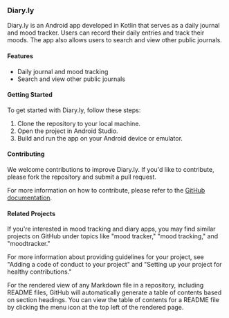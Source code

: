 ### Diary.ly

Diary.ly is an Android app developed in Kotlin that serves as a daily journal and mood tracker. Users can record their daily entries and track their moods. The app also allows users to search and view other public journals.

#### Features
- Daily journal and mood tracking
- Search and view other public journals

#### Getting Started
To get started with Diary.ly, follow these steps:
1. Clone the repository to your local machine.
2. Open the project in Android Studio.
3. Build and run the app on your Android device or emulator.

#### Contributing
We welcome contributions to improve Diary.ly. If you'd like to contribute, please fork the repository and submit a pull request.

For more information on how to contribute, please refer to the [GitHub documentation](https://docs.github.com/en/account-and-profile/setting-up-and-managing-your-github-profile/customizing-your-profile/managing-your-profile-readme).

#### Related Projects
If you're interested in mood tracking and diary apps, you may find similar projects on GitHub under topics like "mood tracker," "mood tracking," and "moodtracker."

For more information about providing guidelines for your project, see "Adding a code of conduct to your project" and "Setting up your project for healthy contributions."

For the rendered view of any Markdown file in a repository, including README files, GitHub will automatically generate a table of contents based on section headings. You can view the table of contents for a README file by clicking the menu icon at the top left of the rendered page.
